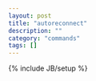 ```yaml
---
layout: post
title: "autoreconnect"
description: ""
category: "commands"
tags: []
---
```

{% include JB/setup %}


